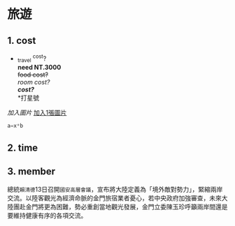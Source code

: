 # 旅遊
## 1. cost
- <sub>travel</sub> <sup>cost</sup>?\
**need  NT.3000**\
~~food cost?~~\
*room cost?*\
***cost?***\
\*打星號

*加入圖片*
[加入1張圖片](./旅遊/fig123.jpg)


```Python
a=x*b
```

## 2. time
## 3. member
總統`賴清德`13日召開`國安高層會議`，宣布將大陸定義為「境外敵對勢力」，緊縮兩岸交流。以陸客觀光為經濟命脈的金門旅宿業者憂心，若中央政府加強審查，未來大陸團赴金門將更為困難，勢必重創當地觀光發展，金門立委陳玉珍呼籲兩岸間還是要維持健康有序的各項交流。

